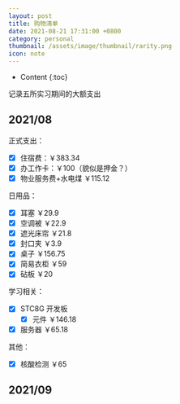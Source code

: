 ```yaml
---
layout: post
title: 购物清单
date: 2021-08-21 17:31:00 +0800
category: personal
thumbnail: /assets/image/thumbnail/rarity.png
icon: note
---
```


* Content
{:toc}

记录五所实习期间的大额支出
<!--more-->

## 2021/08

正式支出：

- [x] 住宿费：￥383.34
- [x] 办工作卡：￥100（貌似是押金？）
- [x] 物业服务费+水电煤 ￥115.12

日用品：

- [x] 耳塞 ￥29.9
- [x] 空调被 ￥22.9
- [x] 遮光床帘 ￥21.8
- [x] 封口夹 ￥3.9
- [x] 桌子 ￥156.75
- [x] 简易衣柜 ￥59
- [x] 砧板 ￥20

学习相关：

- [x] STC8G 开发板
  - [x] 元件 ￥146.18
- [x] 服务器 ￥65.18

其他：

- [x] 核酸检测 ￥65

## 2021/09

